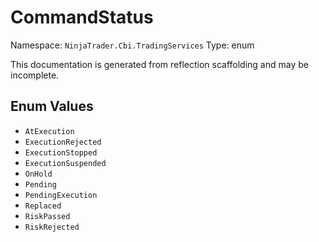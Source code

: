 # CommandStatus

Namespace: `NinjaTrader.Cbi.TradingServices`
Type: enum

This documentation is generated from reflection scaffolding and may be incomplete.

## Enum Values
- `AtExecution`
- `ExecutionRejected`
- `ExecutionStopped`
- `ExecutionSuspended`
- `OnHold`
- `Pending`
- `PendingExecution`
- `Replaced`
- `RiskPassed`
- `RiskRejected`
